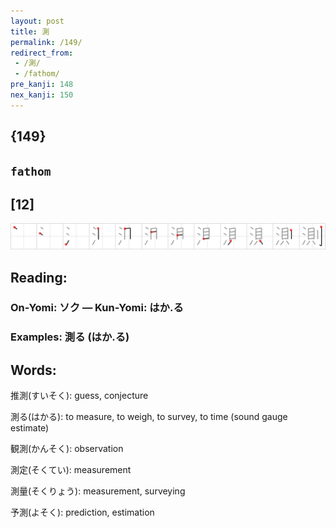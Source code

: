 ```yaml
---
layout: post
title: 測
permalink: /149/
redirect_from:
 - /測/
 - /fathom/
pre_kanji: 148
nex_kanji: 150
---
```


## {149}

## `fathom`

## [12]

<div class="stroke"><img src="../images/E6B8AC.png" /></div>

## Reading:

### On-Yomi: ソク &mdash; Kun-Yomi: はか.る

### Examples: 測る (はか.る)

## Words:

推測(すいそく): guess, conjecture

測る(はかる): to measure, to weigh, to survey, to time (sound gauge estimate)

観測(かんそく): observation

測定(そくてい): measurement

測量(そくりょう): measurement, surveying

予測(よそく): prediction, estimation
